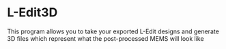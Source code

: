 # L-Edit3D
This program allows you to take your exported L-Edit designs and generate 3D files which represent what the post-processed MEMS will look like
